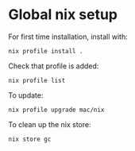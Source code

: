 # Global nix setup

For first time installation, install with:
```
nix profile install .
```

Check that profile is added:
```
nix profile list
```

To update:
```
nix profile upgrade mac/nix
```

To clean up the nix store:
```
nix store gc
```
